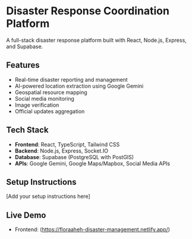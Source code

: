# Disaster Response Coordination Platform

A full-stack disaster response platform built with React, Node.js, Express, and Supabase.

## Features
- Real-time disaster reporting and management
- AI-powered location extraction using Google Gemini
- Geospatial resource mapping
- Social media monitoring
- Image verification
- Official updates aggregation

## Tech Stack
- **Frontend**: React, TypeScript, Tailwind CSS
- **Backend**: Node.js, Express, Socket.IO
- **Database**: Supabase (PostgreSQL with PostGIS)
- **APIs**: Google Gemini, Google Maps/Mapbox, Social Media APIs

## Setup Instructions
[Add your setup instructions here]

## Live Demo
- Frontend: (https://floraaheh-disaster-management.netlify.app/)

